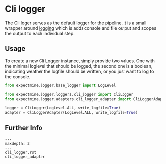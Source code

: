 # Cli logger

The Cli loger serves as the default logger for the pipeline. It is a small 
wrapper around [logging](https://docs.python.org/3/howto/logging.html) which 
is adds console and file output and scopes the output to each individual step.

## Usage
To create a new Cli Logger instance, simply provide two values. One with the 
minimal loglevel that should be logged, the second one is a boolean, 
indicating weather the logfile should be written, or you just want to log to 
the console.


```python
from expectmine.logger.base_logger import LogLevel

from expectmine.logger.loggers.cli_logger import CliLogger
from expectmine.logger.adapters.cli_logger_adapter import CliLoggerAdapter

logger = CliLogger(LogLevel.ALL, write_logfile=True)
adapter = CliLoggerAdapter(LogLevel.ALL, write_logfile=True)
```   


## Further Info
```{toctree}
---
maxdepth: 3
---
cli_logger.rst
cli_logger_adapter
```
